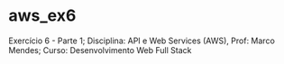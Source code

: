 # aws_ex6
Exercício 6 - Parte 1; Disciplina: API e Web Services (AWS), Prof: Marco Mendes; Curso: Desenvolvimento Web Full Stack

